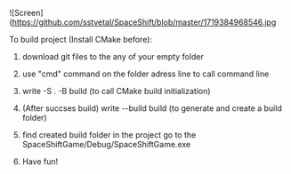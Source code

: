 ![Screen](https://github.com/sstvetal/SpaceShift/blob/master/1719384968546.jpg

To build project (Install CMake before): 

1) download git files to the any of your empty folder

2) use "cmd" command on the folder adress line to call command line

3) write -S . -B build (to call CMake build initialization)

4) (After succses build) write --build build (to generate and create a build  folder)

5) find created build folder in the project go to the SpaceShiftGame/Debug/SpaceShiftGame.exe

6) Have fun!
